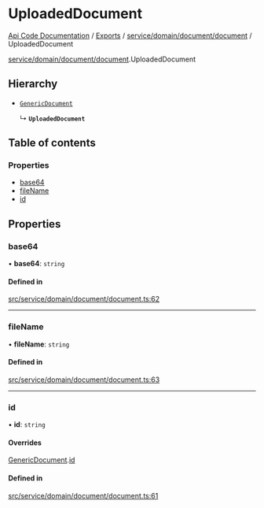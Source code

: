 # UploadedDocument
 
[Api Code Documentation](../README.md) / [Exports](../modules.md) / [service/domain/document/document](../modules/service_domain_document_document.md) / UploadedDocument

[service/domain/document/document](../modules/service_domain_document_document.md).UploadedDocument

## Hierarchy

- [`GenericDocument`](service_domain_document_document.GenericDocument.md)

  ↳ **`UploadedDocument`**

## Table of contents

### Properties

- [base64](service_domain_document_document.UploadedDocument.md#base64)
- [fileName](service_domain_document_document.UploadedDocument.md#filename)
- [id](service_domain_document_document.UploadedDocument.md#id)

## Properties

### base64

• **base64**: `string`

#### Defined in

[src/service/domain/document/document.ts:62](https://github.com/openkfw/TruBudget/blob/26ade46/api/src/service/domain/document/document.ts#L62)

___

### fileName

• **fileName**: `string`

#### Defined in

[src/service/domain/document/document.ts:63](https://github.com/openkfw/TruBudget/blob/26ade46/api/src/service/domain/document/document.ts#L63)

___

### id

• **id**: `string`

#### Overrides

[GenericDocument](service_domain_document_document.GenericDocument.md).[id](service_domain_document_document.GenericDocument.md#id)

#### Defined in

[src/service/domain/document/document.ts:61](https://github.com/openkfw/TruBudget/blob/26ade46/api/src/service/domain/document/document.ts#L61)
